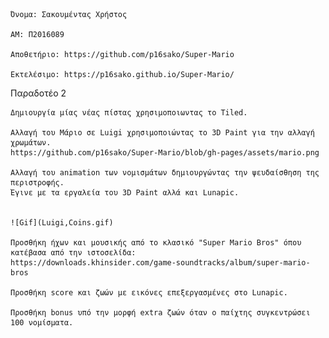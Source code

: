     Όνομα: Σακουμέντας Χρήστος

    ΑΜ: Π2016089

    Αποθετήριο: https://github.com/p16sako/Super-Mario

    Εκτελέσιμο: https://p16sako.github.io/Super-Mario/

 Παραδοτέο 2

    Δημιουργία μίας νέας πίστας χρησιμοποιωντας το Tiled.
  
    Αλλαγή του Μάριο σε Luigi χρησιμοποιώντας το 3D Paint για την αλλαγή χρωμάτων.
    https://github.com/p16sako/Super-Mario/blob/gh-pages/assets/mario.png
  
    Αλλαγή του animation των νομισμάτων δημιουργώντας την ψευδαίσθηση της περιστροφής.
    Έγινε με τα εργαλεία του 3D Paint αλλά και Lunapic.
    
    
    ![Gif](Luigi,Coins.gif)
  
    Προσθήκη ήχων και μουσικής από το κλασικό "Super Mario Bros" όπου κατέβασα από την ιστοσελίδα:
    https://downloads.khinsider.com/game-soundtracks/album/super-mario-bros
  
    Προσθήκη score και ζωών με εικόνες επεξεργασμένες στο Lunapic.
  
    Προσθήκη bonus υπό την μορφή extra ζωών όταν ο παίχτης συγκεντρώσει 100 νομίσματα.
  
  
  

